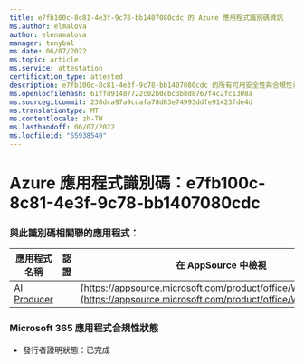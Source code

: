 ```yaml
---
title: e7fb100c-8c81-4e3f-9c78-bb1407080cdc 的 Azure 應用程式識別碼資訊
ms.author: elmalova
author: elenamalova
manager: tonybal
ms.date: 06/07/2022
ms.topic: article
ms.service: attestation
certification_type: attested
description: e7fb100c-8c81-4e3f-9c78-bb1407080cdc 的所有可用安全性與合規性資訊。
ms.openlocfilehash: 61ffd91487722c02b0cbc3b8d8767f4c2fc1308a
ms.sourcegitcommit: 238dca97a9cdafa78d63e74993ddfe91423fde4d
ms.translationtype: MT
ms.contentlocale: zh-TW
ms.lasthandoff: 06/07/2022
ms.locfileid: "65938540"
---
```

# <a name="azure-app-id-e7fb100c-8c81-4e3f-9c78-bb1407080cdc"></a>Azure 應用程式識別碼：e7fb100c-8c81-4e3f-9c78-bb1407080cdc


### <a name="apps-associated-with-this-id"></a>與此識別碼相關聯的應用程式：
| **應用程式名稱** | **認證** | **在 AppSource 中檢視** |
|--------------|---------------|-----------------------|
| [AI Producer](../forward/WA200003883.md) |  | [https://appsource.microsoft.com/product/office/WA200003883](https://appsource.microsoft.com/product/office/WA200003883) |

### <a name="microsoft-365-app-compliance-status"></a>Microsoft 365 應用程式合規性狀態
- 發行者證明狀態：已完成
